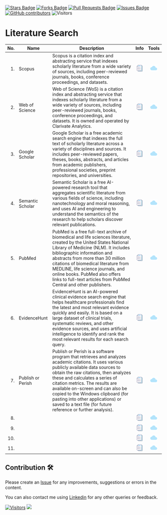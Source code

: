 <a href="https://github.com/drshahizan/SLR-MIIT/stargazers"><img src="https://img.shields.io/github/stars/drshahizan/SLR-MIIT" alt="Stars Badge"/></a>
<a href="https://github.com/drshahizan/SLR-MIIT/network/members"><img src="https://img.shields.io/github/forks/drshahizan/SLR-MIIT" alt="Forks Badge"/></a>
<a href="https://github.com/drshahizan/SLR-MIIT"><img src="https://img.shields.io/github/issues-pr/drshahizan/SLR-MIIT" alt="Pull Requests Badge"/></a>
<a href="https://github.com/drshahizan/SLR-MIIT/issues"><img src="https://img.shields.io/github/issues/drshahizan/SLR-MIIT" alt="Issues Badge"/></a>
<a href="https://github.com/drshahizan/SLR-MIIT/graphs/contributors"><img alt="GitHub contributors" src="https://img.shields.io/github/contributors/drshahizan/SLR-MIIT?color=2b9348"></a>
![Visitors](https://api.visitorbadge.io/api/visitors?path=https%3A%2F%2Fgithub.com%2Fdrshahizan%2FSLR-MIIT&labelColor=%23d9e3f0&countColor=%23697689&style=flat)

# Literature Search

| No.  | Name | Description | Info | Tools |
|------: | ------------------|-----|:--------:|:--------:|
| 1. | Scopus | Scopus is a citation index and abstracting service that indexes scholarly literature from a wide variety of sources, including peer-reviewed journals, books, conference proceedings, and datasets. |<a href="https://drshahizan.gitbook.io/ai-tools/ai-tools/lit-search/scopus" ><img src="../images/rfp.png" width="24px" height="24px" ></a> | <a href="https://www.scopus.com/home.uri" ><img src="../images/download.gif" width="24px" height="24px" ></a> |
| 2. | Web of Science | Web of Science (WoS) is a citation index and abstracting service that indexes scholarly literature from a wide variety of sources, including peer-reviewed journals, books, conference proceedings, and datasets. It is owned and operated by Clarivate Analytics. |<a href="https://drshahizan.gitbook.io/ai-tools/ai-tools/lit-search/web-of-science" ><img src="../images/rfp.png" width="24px" height="24px" ></a> | <a href="https://www.webofscience.com/" ><img src="../images/download.gif" width="24px" height="24px" ></a> |
| 3. | Google Scholar | Google Scholar is a free academic search engine that indexes the full text of scholarly literature across a variety of disciplines and sources. It includes peer-reviewed papers, theses, books, abstracts, and articles from academic publishers, professional societies, preprint repositories, and universities. |<a href="https://drshahizan.gitbook.io/ai-tools/ai-tools/lit-search/google-scholar" ><img src="../images/rfp.png" width="24px" height="24px" ></a> | <a href="https://scholar.google.com/" ><img src="../images/download.gif" width="24px" height="24px" ></a> |
| 4. | Semantic Scholar | Semantic Scholar is a free AI-powered research tool that aggregates scientific literature from various fields of science, including nanotechnology and moral reasoning, and uses AI and engineering to understand the semantics of the research to help scholars discover relevant publications. |<a href="https://drshahizan.gitbook.io/ai-tools/ai-tools/lit-search/semantic-scholar" ><img src="../images/rfp.png" width="24px" height="24px" ></a> | <a href="https://www.semanticscholar.org/" ><img src="../images/download.gif" width="24px" height="24px" ></a> |
| 5. | PubMed | PubMed is a free full-text archive of biomedical and life sciences literature, created by the United States National Library of Medicine (NLM). It includes bibliographic information and abstracts from more than 30 million citations of biomedical literature from MEDLINE, life science journals, and online books. PubMed also offers links to full-text articles from PubMed Central and other publishers.  |<a href="https://drshahizan.gitbook.io/ai-tools/ai-tools/lit-search/pubmed" ><img src="../images/rfp.png" width="24px" height="24px" ></a> | <a href="https://pubmed.ncbi.nlm.nih.gov/" ><img src="../images/download.gif" width="24px" height="24px" ></a> |
| 6. | EvidenceHunt | EvidenceHunt is an AI-powered clinical evidence search engine that helps healthcare professionals find the latest and most relevant evidence quickly and easily. It is based on a large dataset of clinical trials, systematic reviews, and other evidence sources, and uses artificial intelligence to identify and rank the most relevant results for each search query. |<a href="https://drshahizan.gitbook.io/ai-tools/ai-tools/lit-search/pubmed/evidence-hunt" ><img src="../images/rfp.png" width="24px" height="24px" ></a> | <a href="https://evidencehunt.com/" ><img src="../images/download.gif" width="24px" height="24px" ></a> |
| 7. | Publish or Perish | Publish or Perish is a software program that retrieves and analyzes academic citations. It uses various publicly available data sources to obtain the raw citations, then analyzes these and calculates a series of citation metrics. The results are available on-screen and can also be copied to the Windows clipboard (for pasting into other applications) or saved to a text file (for future reference or further analysis). |<a href="https://drshahizan.gitbook.io/ai-tools/ai-tools/lit-search/publish-or-perish" ><img src="../images/rfp.png" width="24px" height="24px" ></a> | <a href="https://harzing.com/resources/publish-or-perish" ><img src="../images/download.gif" width="24px" height="24px" ></a> |
| 8. |  | |<a href="" ><img src="../images/rfp.png" width="24px" height="24px" ></a> | <a href="" ><img src="../images/download.gif" width="24px" height="24px" ></a> |
| 9. |  | |<a href="" ><img src="../images/rfp.png" width="24px" height="24px" ></a> | <a href="" ><img src="../images/download.gif" width="24px" height="24px" ></a> |
| 10. |  | |<a href="" ><img src="../images/rfp.png" width="24px" height="24px" ></a> | <a href="" ><img src="../images/download.gif" width="24px" height="24px" ></a> |
| 11. |  | |<a href="" ><img src="../images/rfp.png" width="24px" height="24px" ></a> | <a href="" ><img src="../images/download.gif" width="24px" height="24px" ></a> |

## Contribution 🛠️
Please create an [Issue](https://github.com/drshahizan/SLR-MIIT/issues) for any improvements, suggestions or errors in the content.

You can also contact me using [Linkedin](https://www.linkedin.com/in/drshahizan/) for any other queries or feedback.

[![Visitors](https://api.visitorbadge.io/api/visitors?path=https%3A%2F%2Fgithub.com%2Fdrshahizan&labelColor=%23697689&countColor=%23555555&style=plastic)](https://visitorbadge.io/status?path=https%3A%2F%2Fgithub.com%2Fdrshahizan)
![](https://hit.yhype.me/github/profile?user_id=81284918)





